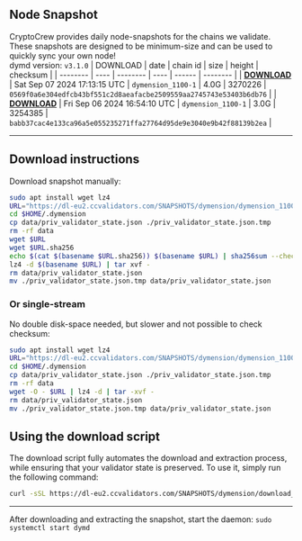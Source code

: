 ## Node Snapshot
CryptoCrew provides daily node-snapshots for the chains we validate. These snapshots are designed to be minimum-size and can be used to quickly sync your own node!  
dymd version: `v3.1.0`
| DOWNLOAD | date | chain id | size | height | checksum |
| -------- | ---- | -------- | ---- | ------ | -------- |
| **[DOWNLOAD](https://dl-eu2.ccvalidators.com/SNAPSHOTS/dymension/dymension_1100-1_3270226.tar.lz4)** | Sat Sep 07 2024 17:13:15 UTC | `dymension_1100-1` | 4.0G | 3270226 | `0569f0a6e304edfcb43bf551c2d8aeafacbe2509559aa2745743e53403b6db76` |
| **[DOWNLOAD](https://dl-eu2.ccvalidators.com/SNAPSHOTS/dymension/dymension_1100-1_3254385.tar.lz4)** | Fri Sep 06 2024 16:54:10 UTC | `dymension_1100-1` | 3.0G | 3254385 | `babb37cac4e133ca96a5e055235271ffa27764d95de9e3040e9b42f88139b2ea` |

---

## Download instructions
Download snapshot manually:
```sh
sudo apt install wget lz4
URL="https://dl-eu2.ccvalidators.com/SNAPSHOTS/dymension/dymension_1100-1_3270226.tar.lz4"
cd $HOME/.dymension
cp data/priv_validator_state.json ./priv_validator_state.json.tmp
rm -rf data
wget $URL
wget $URL.sha256
echo $(cat $(basename $URL.sha256)) $(basename $URL) | sha256sum --check
lz4 -d $(basename $URL) | tar xvf -
rm data/priv_validator_state.json
mv ./priv_validator_state.json.tmp data/priv_validator_state.json
```

### Or single-stream
No double disk-space needed, but slower and not possible to check checksum:
```sh
sudo apt install wget lz4
URL="https://dl-eu2.ccvalidators.com/SNAPSHOTS/dymension/dymension_1100-1_3270226.tar.lz4"
cd $HOME/.dymension
cp data/priv_validator_state.json ./priv_validator_state.json.tmp
rm -rf data
wget -O - $URL | lz4 -d | tar -xvf -
rm data/priv_validator_state.json
mv ./priv_validator_state.json.tmp data/priv_validator_state.json
```





## Using the download script

The download script fully automates the download and extraction process, while ensuring that your validator state is preserved. To use it, simply run the following command:
```sh
curl -sSL https://dl-eu2.ccvalidators.com/SNAPSHOTS/dymension/download_snapshot.sh | bash
```
---

After downloading and extracting the snapshot, start the daemon: `sudo systemctl start dymd`

